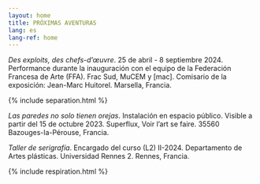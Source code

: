 ```yaml
---
layout: home
title: PRÓXIMAS AVENTURAS
lang: es
lang-ref: home
---
```


*Des exploits, des chefs-d’œuvre*. 25 de abril - 8 septiembre 2024. Performance durante la inauguración con el equipo de la Federación Francesa de Arte (FFA). Frac Sud, MuCEM y \[mac]. Comisario de la exposición: Jean-Marc Huitorel. Marsella, Francia.

{% include separation.html %}

*Las paredes no solo tienen orejas*. Instalación en espacio público. Visible a partir del 15 de octubre 2023. Superflux, Voir l’art se faire. 35560 Bazouges-la-Pérouse, Francia.

*Taller de serigrafía*. Encargado del curso (L2) II-2024. Departamento de Artes plásticas. Universidad Rennes 2. Rennes, Francia.

{% include respiration.html %}
